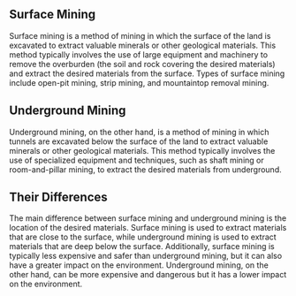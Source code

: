 

## Surface Mining
Surface mining is a method of mining in which the surface of the land is excavated to extract valuable minerals or other geological materials. This method typically involves the use of large equipment and machinery to remove the overburden (the soil and rock covering the desired materials) and extract the desired materials from the surface. Types of surface mining include open-pit mining, strip mining, and mountaintop removal mining.

## Underground Mining
Underground mining, on the other hand, is a method of mining in which tunnels are excavated below the surface of the land to extract valuable minerals or other geological materials. This method typically involves the use of specialized equipment and techniques, such as shaft mining or room-and-pillar mining, to extract the desired materials from underground.

## Their Differences
The main difference between surface mining and underground mining is the location of the desired materials. Surface mining is used to extract materials that are close to the surface, while underground mining is used to extract materials that are deep below the surface. Additionally, surface mining is typically less expensive and safer than underground mining, but it can also have a greater impact on the environment. Underground mining, on the other hand, can be more expensive and dangerous but it has a lower impact on the environment.
